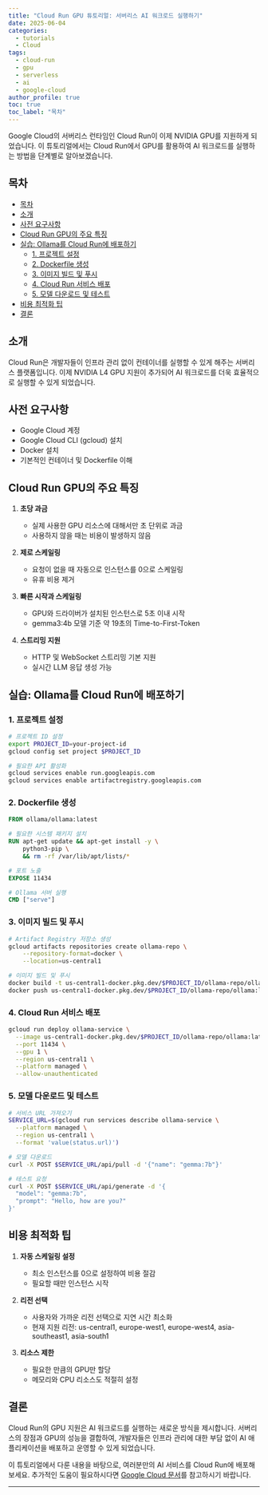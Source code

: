 ```yaml
---
title: "Cloud Run GPU 튜토리얼: 서버리스 AI 워크로드 실행하기"
date: 2025-06-04
categories:
  - tutorials
  - Cloud
tags:
  - cloud-run
  - gpu
  - serverless
  - ai
  - google-cloud
author_profile: true
toc: true
toc_label: "목차"
---
```


Google Cloud의 서버리스 런타임인 Cloud Run이 이제 NVIDIA GPU를 지원하게 되었습니다. 이 튜토리얼에서는 Cloud Run에서 GPU를 활용하여 AI 워크로드를 실행하는 방법을 단계별로 알아보겠습니다.

## 목차
- [목차](#목차)
- [소개](#소개)
- [사전 요구사항](#사전-요구사항)
- [Cloud Run GPU의 주요 특징](#cloud-run-gpu의-주요-특징)
- [실습: Ollama를 Cloud Run에 배포하기](#실습-ollama를-cloud-run에-배포하기)
  - [1. 프로젝트 설정](#1-프로젝트-설정)
  - [2. Dockerfile 생성](#2-dockerfile-생성)
  - [3. 이미지 빌드 및 푸시](#3-이미지-빌드-및-푸시)
  - [4. Cloud Run 서비스 배포](#4-cloud-run-서비스-배포)
  - [5. 모델 다운로드 및 테스트](#5-모델-다운로드-및-테스트)
- [비용 최적화 팁](#비용-최적화-팁)
- [결론](#결론)

## 소개

Cloud Run은 개발자들이 인프라 관리 없이 컨테이너를 실행할 수 있게 해주는 서버리스 플랫폼입니다. 이제 NVIDIA L4 GPU 지원이 추가되어 AI 워크로드를 더욱 효율적으로 실행할 수 있게 되었습니다.

## 사전 요구사항

- Google Cloud 계정
- Google Cloud CLI (gcloud) 설치
- Docker 설치
- 기본적인 컨테이너 및 Dockerfile 이해

## Cloud Run GPU의 주요 특징

1. **초당 과금**
   - 실제 사용한 GPU 리소스에 대해서만 초 단위로 과금
   - 사용하지 않을 때는 비용이 발생하지 않음

2. **제로 스케일링**
   - 요청이 없을 때 자동으로 인스턴스를 0으로 스케일링
   - 유휴 비용 제거

3. **빠른 시작과 스케일링**
   - GPU와 드라이버가 설치된 인스턴스로 5초 이내 시작
   - gemma3:4b 모델 기준 약 19초의 Time-to-First-Token

4. **스트리밍 지원**
   - HTTP 및 WebSocket 스트리밍 기본 지원
   - 실시간 LLM 응답 생성 가능

## 실습: Ollama를 Cloud Run에 배포하기

### 1. 프로젝트 설정

```bash
# 프로젝트 ID 설정
export PROJECT_ID=your-project-id
gcloud config set project $PROJECT_ID

# 필요한 API 활성화
gcloud services enable run.googleapis.com
gcloud services enable artifactregistry.googleapis.com
```

### 2. Dockerfile 생성

```dockerfile
FROM ollama/ollama:latest

# 필요한 시스템 패키지 설치
RUN apt-get update && apt-get install -y \
    python3-pip \
    && rm -rf /var/lib/apt/lists/*

# 포트 노출
EXPOSE 11434

# Ollama 서버 실행
CMD ["serve"]
```

### 3. 이미지 빌드 및 푸시

```bash
# Artifact Registry 저장소 생성
gcloud artifacts repositories create ollama-repo \
    --repository-format=docker \
    --location=us-central1

# 이미지 빌드 및 푸시
docker build -t us-central1-docker.pkg.dev/$PROJECT_ID/ollama-repo/ollama:latest .
docker push us-central1-docker.pkg.dev/$PROJECT_ID/ollama-repo/ollama:latest
```

### 4. Cloud Run 서비스 배포

```bash
gcloud run deploy ollama-service \
  --image us-central1-docker.pkg.dev/$PROJECT_ID/ollama-repo/ollama:latest \
  --port 11434 \
  --gpu 1 \
  --region us-central1 \
  --platform managed \
  --allow-unauthenticated
```

### 5. 모델 다운로드 및 테스트

```bash
# 서비스 URL 가져오기
SERVICE_URL=$(gcloud run services describe ollama-service \
  --platform managed \
  --region us-central1 \
  --format 'value(status.url)')

# 모델 다운로드
curl -X POST $SERVICE_URL/api/pull -d '{"name": "gemma:7b"}'

# 테스트 요청
curl -X POST $SERVICE_URL/api/generate -d '{
  "model": "gemma:7b",
  "prompt": "Hello, how are you?"
}'
```

## 비용 최적화 팁

1. **자동 스케일링 설정**
   - 최소 인스턴스를 0으로 설정하여 비용 절감
   - 필요할 때만 인스턴스 시작

2. **리전 선택**
   - 사용자와 가까운 리전 선택으로 지연 시간 최소화
   - 현재 지원 리전: us-central1, europe-west1, europe-west4, asia-southeast1, asia-south1

3. **리소스 제한**
   - 필요한 만큼의 GPU만 할당
   - 메모리와 CPU 리소스도 적절히 설정

## 결론

Cloud Run의 GPU 지원은 AI 워크로드를 실행하는 새로운 방식을 제시합니다. 서버리스의 장점과 GPU의 성능을 결합하여, 개발자들은 인프라 관리에 대한 부담 없이 AI 애플리케이션을 배포하고 운영할 수 있게 되었습니다.

이 튜토리얼에서 다룬 내용을 바탕으로, 여러분만의 AI 서비스를 Cloud Run에 배포해보세요. 추가적인 도움이 필요하시다면 [Google Cloud 문서](https://cloud.google.com/run/docs)를 참고하시기 바랍니다.

--- 